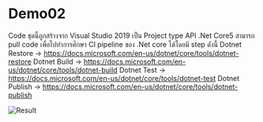 # Demo02
Code ชุดนี้ถูกสร้างจาก Visual Studio 2019 เป็น Project type API .Net Core5 สามารถ pull code เพื่อไปทำการศึกษา CI pipeline ของ .Net core ได้โดยมี step ดังนี้
Dotnet Restore -> https://docs.microsoft.com/en-us/dotnet/core/tools/dotnet-restore
Dotnet Build -> https://docs.microsoft.com/en-us/dotnet/core/tools/dotnet-build
Dotnet Test -> https://docs.microsoft.com/en-us/dotnet/core/tools/dotnet-test
Dotnet Publish -> https://docs.microsoft.com/en-us/dotnet/core/tools/dotnet-publish

![Result](https://user-images.githubusercontent.com/82997996/162129083-46cfa4e7-b82f-4900-86fd-11b82648cd2a.JPG)
